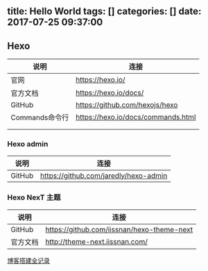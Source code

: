 title: Hello World
tags: []
categories: []
date: 2017-07-25 09:37:00
---
## Hexo
|说明|连接|
|--|--|
|官网|https://hexo.io/|
|官方文档|https://hexo.io/docs/|
|GitHub|https://github.com/hexojs/hexo|
|Commands命令行|https://hexo.io/docs/commands.html|
|||
|||
<!-- more -->
### Hexo admin
|说明|连接|
|--|--|
|GitHub|https://github.com/jaredly/hexo-admin|

### Hexo NexT 主题
|说明|连接|
|--|--|
|GitHub|https://github.com/iissnan/hexo-theme-next|
|官方文档|http://theme-next.iissnan.com/|
[博客搭建全记录](
http://barrysite.me/2017/05/07/Github%E5%8D%9A%E5%AE%A2%E6%90%AD%E5%BB%BA/)